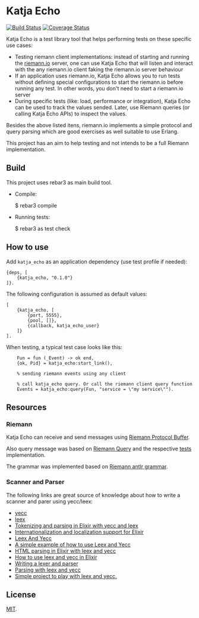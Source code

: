 # Katja Echo

[![Build Status](https://travis-ci.org/katja-beam/katja_echo.png)](https://travis-ci.org/katja-beam/katja_echo) [![Coverage Status](https://coveralls.io/repos/nifoc/katja_echo/badge.png?branch=master)](https://coveralls.io/r/katja-beam/katja_echo?branch=master)

Katja Echo is a test library tool that helps performing tests on these specific use cases:

* Testing riemann client implementations: instead of starting and running the [riemann.io](https://www.riemann.io) server, one can use Katja Echo that will listen and interact with the any riemann.io client faking the riemann.io server behaviour
* If an application uses riemann.io, Katja Echo allows you to run tests without defining special configurations to start the riemann.io before running any test. In other words, you don't need to start a riemann.io server
* During specific tests (like: load, performance or integration), Katja Echo can be used to track the values sended. Later, use Riemann queries (or calling Katja Echo APIs) to inspect the values.

Besides the above listed itens, riemann.io implements a simple protocol and query parsing which are good exercises as well suitable to use Erlang.

This project has an aim to help testing and not intends to be a full Riemann implementation.

## Build

This project uses rebar3 as main build tool.

* Compile:
  
    $ rebar3 compile

* Running tests:

    $ rebar3 as test check

## How to use

Add `katja_echo` as an application dependency (use test profile if needed):

```
{deps, [
    {katja_echo, "0.1.0"}
]}.
```

The following configuration is assumed as default values:

```
[
    {katja_echo, [
        {port, 5555},
        {pool, []},
        {callback, katja_echo_user}
    ]}
].
```

When testing, a typical test case looks like this:

```
    Fun = fun (_Event) -> ok end,
    {ok, Pid} = katja_echo:start_link(),

    % sending riemann events using any client

    % call katja_echo query. Or call the riemann client query function
    Events = katja_echo:query(Fun, "service = \"my service\"").
```

## Resources

### Riemann

Katja Echo can receive and send messages using [Riemann Protocol Buffer](https://github.com/riemann/riemann-java-client/blob/master/riemann-java-client/src/main/proto/riemann/proto.proto).

Also query message was based on [Riemann Query](https://github.com/riemann/riemann/blob/master/src/riemann/query.clj) and the respective [tests](https://github.com/riemann/riemann/blob/master/test/riemann/query_test.clj) implementation.

The grammar was implemented based on [Riemann antlr grammar](https://github.com/riemann/riemann/blob/master/resources/query.g4).

### Scanner and Parser

The following links are great source of knowledge about how to write a scanner and parer using yecc/leex:

* [yecc](https://erlang.org/doc/man/yecc.html)
* [leex](https://erlang.org/doc/man/leex.html)
* [Tokenizing and parsing in Elixir with yecc and leex](https://andrealeopardi.com/posts/tokenizing-and-parsing-in-elixir-using-leex-and-yecc/)
* [Internationalization and localization support for Elixir](https://github.com/elixir-gettext/gettext/blob/e2e3d42edd2a8fa5aa2deada2e5779f122594e71/src/gettext_po_parser.yrl)
* [Leex And Yecc](http://web.archive.org/web/20170921125618/http://relops.com/blog/2014/01/13/leex_and_yecc/)
* [A simple example of how to use Leex and Yecc](https://github.com/relops/leex_yecc_example)
* [HTML parsing in Elixir with leex and yecc](https://notes.eellson.com/2017/01/22/html-parsing-in-elixir-with-leex-and-yecc/)
* [How to use leex and yecc in Elixir](https://cameronp.svbtle.com/how-to-use-leex-and-yecc)
* [Writing a lexer and parser](https://arjanvandergaag.nl/blog/write-your-own-parser.html)
* [Parsing with leex and yecc](http://raol.io/post/parsing-with-leex-and-yecc/)
* [Simple project to play with leex and yecc.](https://github.com/raol/ecalculator)

## License

[MIT](https://spdx.org/licenses/MIT.html).